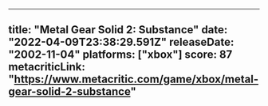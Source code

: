 
---
title: "Metal Gear Solid 2: Substance"
date: "2022-04-09T23:38:29.591Z"
releaseDate: "2002-11-04"
platforms: ["xbox"]
score: 87
metacriticLink: "https://www.metacritic.com/game/xbox/metal-gear-solid-2-substance"
---
